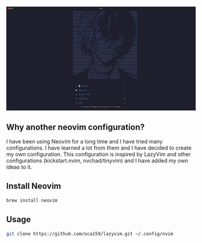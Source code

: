 ![dashboard](assets/nvim.png)

## Why another neovim configuration?

I have been using Neovim for a long time and I have tried many configurations. I have learned a lot from them and I have decided to create my own configuration. This configuration is inspired by LazyVim and other configurations (kickstart.nvim, nvchad/tinyvim) and I have added my own ideas to it.

## Install Neovim

```sh
brew install neovim
```

## Usage

```sh
git clone https://github.com/oca159/lazyvim.git ~/.config/nvim
```
